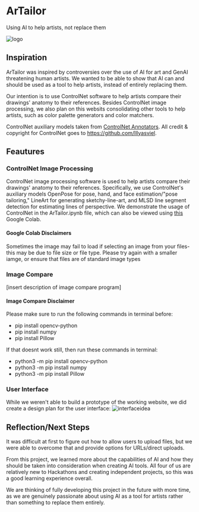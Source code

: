 # ArTailor
Using AI to help artists, not replace them

![logo](https://github.com/user-attachments/assets/84dc2c9a-6e33-46e0-854c-2948aed51888)

## Inspiration
ArTailor was inspired by controversies over the use of AI for art and GenAI threatening human artists. We wanted to be able to show that AI can and should be used as a tool to help artists, instead of entirely replacing them. 

Our intention is to use ControlNet software to help artists compare their drawings' anatomy to their references. Besides ControlNet image processing, we also plan on this websits consolidating other tools to help artists, such as color palette generators and color matchers.

ControlNet auxiliary models taken from [ControlNet Annotators](https://github.com/lllyasviel/ControlNet/tree/main/annotator). All credit & copyright for ControlNet goes to https://github.com/lllyasviel.

## Feautures
### ControlNet Image Processing
ControlNet image processing software is used to help artists compare their drawings' anatomy to their references. Specifically, we use ControlNet's auxiliary models OpenPose for pose, hand, and face estimation/"pose tailoring," LineArt for generating sketchy-line-art, and MLSD line segment detection for estimating lines of perspective. We demonstrate the usage of ControlNet in the ArTailor.ipynb file, which can also be viewed using [this](https://colab.research.google.com/drive/1N6jfXOUB3qF3oNuN7Bnr9x9Q0kaIGc99?usp=sharing) Google Colab.

#### Google Colab Disclaimers
Sometimes the image may fail to load if selecting an image from your files- this may be due to file size or file type. Please try again with a smaller iamge, or ensure that files are of standard image types

### Image Compare
[insert description of image compare program]

#### Image Compare Disclaimer
Please make sure to run the following commands in terminal before: 
- pip install opencv-python
- pip install numpy
- pip install Pillow
  
If that doesnt work still, then run these commands in terminal:
- python3 -m pip install opencv-python
- python3 -m pip install numpy 
- python3 -m pip install Pillow

### User Interface
While we weren't able to build a prototype of the working website, we did create a design plan for the user interface:
![interfaceidea](https://github.com/user-attachments/assets/045fd320-c933-49fd-8293-7eabb881726e)

## Reflection/Next Steps
It was difficult at first to figure out how to allow users to upload files, but we were able to overcome that and provide options for URLs/direct uploads. 

From this project, we learned more about the capabilities of AI and how they should be taken into consideration when creating AI tools. All four of us are relatively new to Hackathons and creating independent projects, so this was a good learning experience overall. 

We are thinking of fully developing this project in the future with more time, as we are genuinely passionate about using AI as a tool for artists rather than something to replace them entirely. 








